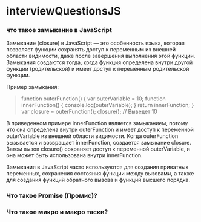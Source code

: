# interviewQuestionsJS



### что такое замыкание в JavaScript
Замыкание (closure) в JavaScript — это особенность языка, которая позволяет функции сохранять доступ к переменным из внешней области видимости, даже после завершения выполнения этой функции. Замыкания создаются тогда, когда функция определена внутри другой функции (родительской) и имеет доступ к переменным родительской функции.

Пример замыкания:

> function outerFunction() {
  var outerVariable = 10;
  function innerFunction() {
    console.log(outerVariable);
  }
  return innerFunction;
}
var closure = outerFunction();
closure(); // Выведет 10

В приведенном примере innerFunction является замыканием, потому что она определена внутри outerFunction и имеет доступ к переменной outerVariable из внешней области видимости. Когда outerFunction вызывается и возвращает innerFunction, создается замыкание closure. Затем вызов closure() сохраняет доступ к переменной outerVariable, и она может быть использована внутри innerFunction.

Замыкания в JavaScript часто используются для создания приватных переменных, сохранения состояния функции между вызовами, а также для создания функций обратного вызова и функций высшего порядка.


### Что такое Promise (Промис)?

### Что такое микро и макро таски?
